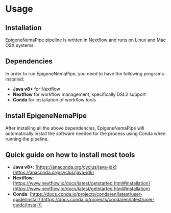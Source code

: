 # Usage

## Installation

EpigeneNemaPipe pipeline is written in Nextflow and runs on Linux and Mac OSX systems.

## Dependencies

In order to run EpigeneNemaPipe, you need to have the following programs installed:

- **Java v8+** for Nextflow
- **Nextflow** for workflow management, specifically DSL2 support
- **Conda** for installation of workflow tools

## Install EpigeneNemaPipe

After installing all the above dependencies, EpigeneNemaPipe will automatically install the software needed for the process using Conda when running the pipeline.

## Quick guide on how to install most tools

- **Java v8+**: [https://anaconda.org/cyclus/java-jdk](https://anaconda.org/cyclus/java-jdk)  
- **Nextflow**: [https://www.nextflow.io/docs/latest/getstarted.html#installation](https://www.nextflow.io/docs/latest/getstarted.html#installation)  
- **Conda**: [https://docs.conda.io/projects/conda/en/latest/user-guide/install/](https://docs.conda.io/projects/conda/en/latest/user-guide/install/)

